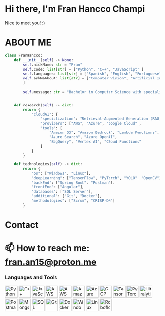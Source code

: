 # Hi there, I'm Fran Hancco Champi
Nice to meet you! :)

# ABOUT ME
```python
class FranHancco:
    def __init__(self) -> None:
        self.nickName: str = "Fran"
        self.code: list[str] = ["Python", "C++", "JavaScript" ]
        self.languages: list[str] = ["Spanish", "English", "Portuguese"]
        self.askMeAbout: list[str] = ["Computer Vision", "Artificial Intelligence", "Cloud Services", "Deep Learning", "Research"
        ]
        
        self.message: str = "Bachelor in Computer Science with specialization in Computer Vision, and Cloud-based AI solutions."


    def research(self) -> dict:
        return {
            "cloudAI": {
                "specialization": "Retrieval-Augmented Generation (RAG)",
                "providers": ["AWS", "Azure", "Google Cloud"],
                "tools": [
                    "Amazon S3", "Amazon Bedrock", "Lambda Functions",
                    "Azure Search", "Azure OpenAI",
                    "BigQuery", "Vertex AI", "Cloud Functions"
                ]
            }
        }

    def technologies(self) -> dict:
        return {
            "os": ["Windows", "Linux"],
            "deepLearning": ["TensorFlow", "PyTorch", "YOLO", "OpenCV"],
            "backEnd": ["Spring Boot", "Postman"],
            "frontEnd": ["Angular"],
            "databases": ["SQL Server"],
            "additional": ["Git", "Docker"],
            "methodologies": ["Scrum", "CRISP-DM"]
        }

```
# Contact
# 📫 How to reach me: fran.an15@proton.me

### Languages and Tools

<p align="left">
  <!-- Lenguajes -->
  <img src="https://cdn.jsdelivr.net/gh/devicons/devicon/icons/python/python-original.svg" alt="Python" width="40" height="40"/>
  <img src="https://cdn.jsdelivr.net/gh/devicons/devicon/icons/cplusplus/cplusplus-original.svg" alt="C++" width="40" height="40"/>
  <img src="https://cdn.jsdelivr.net/gh/devicons/devicon/icons/javascript/javascript-original.svg" alt="JavaScript" width="40" height="40"/>

  <!-- Cloud & AWS específicos -->
  <img src="https://cdn.jsdelivr.net/gh/devicons/devicon/icons/amazonwebservices/amazonwebservices-original.svg" alt="AWS" width="40" height="40"/>
  <img src="https://cdn.simpleicons.org/awslambda/FF9900" alt="AWS Lambda" width="40" height="40"/>
  <img src="https://cdn.simpleicons.org/amazons3/569A31" alt="Amazon S3" width="40" height="40"/>

  <!-- Azure y Google Cloud -->
  <img src="https://cdn.jsdelivr.net/gh/devicons/devicon/icons/azure/azure-original.svg" alt="Azure" width="40" height="40"/>
  <img src="https://cdn.jsdelivr.net/gh/devicons/devicon/icons/googlecloud/googlecloud-original.svg" alt="GCP" width="40" height="40"/>

  <!-- Deep Learning / YOLO / AI -->
  <img src="https://cdn.jsdelivr.net/gh/devicons/devicon/icons/tensorflow/tensorflow-original.svg" alt="TensorFlow" width="40" height="40"/>
  <img src="https://cdn.jsdelivr.net/gh/devicons/devicon/icons/pytorch/pytorch-original.svg" alt="PyTorch" width="40" height="40"/>
  <!-- Ultralytics logo desde SimpleIcons -->
  <img src="https://cdn.simpleicons.org/ultralytics/042AFF" alt="Ultralytics" width="40" height="40"/>

  <!-- Herramientas / APIs -->
  <img src="https://cdn.simpleicons.org/postman/FF6C37" alt="Postman" width="40" height="40"/>

  <!-- Bases de datos -->
  <img src="https://cdn.jsdelivr.net/gh/devicons/devicon/icons/mongodb/mongodb-original.svg" alt="MongoDB" width="40" height="40"/>
  <img src="https://cdn.jsdelivr.net/gh/devicons/devicon/icons/microsoftsqlserver/microsoftsqlserver-plain.svg" alt="SQL Server" width="40" height="40"/>

  <!-- Extras -->
  <img src="https://cdn.jsdelivr.net/gh/devicons/devicon/icons/git/git-original.svg" alt="Git" width="40" height="40"/>
  <img src="https://cdn.jsdelivr.net/gh/devicons/devicon/icons/docker/docker-original.svg" alt="Docker" width="40" height="40"/>

  <!-- Sistemas Operativos -->
  <img src="https://cdn.jsdelivr.net/gh/devicons/devicon/icons/windows8/windows8-original.svg" alt="Windows" width="40" height="40"/>
  <img src="https://cdn.jsdelivr.net/gh/devicons/devicon/icons/linux/linux-original.svg" alt="Linux" width="40" height="40"/>

  <!-- Roboflow -->
  <img src="https://cdn.simpleicons.org/roboflow/00C4CC" alt="Roboflow" width="40" height="40"/>
</p>

